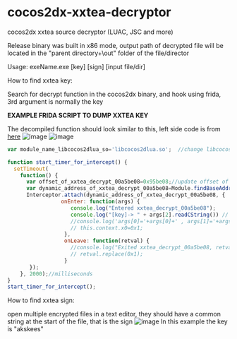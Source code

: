 # cocos2dx-xxtea-decryptor
cocos2dx xxtea source decryptor (LUAC, JSC and more)

Release binary was built in x86 mode, output path of decrypted file will be located in the "parent directory+\out" folder of the file/director

Usage: exeName.exe [key] [sign] [input file/dir]

How to find xxtea key:

Search for decrypt function in the cocos2dx binary, and hook using frida, 3rd argument is normally the key


**EXAMPLE FRIDA SCRIPT TO DUMP XXTEA KEY**

The decompiled function should look similar to this, left side code is from [here](https://github.com/xpol/lua-cocos2d-x-xxtea/blob/66c3b2eb75a864baf350a191eb5a807f2028ff99/xxtea.c#L157)
![image](https://github.com/lambwheit/cocos2dx-xxtea-decryptor/assets/38606611/419dee0c-ea11-41b3-ada7-e256522ec0c1)
![image](https://github.com/lambwheit/cocos2dx-xxtea-decryptor/assets/38606611/44078423-56d0-456d-a3da-19606289868e)

```js
var module_name_libcocos2dlua_so='libcocos2dlua.so';  //change libcocos2dlua.so to the correct binary name

function start_timer_for_intercept() {
  setTimeout(
    function() {
      var offset_of_xxtea_decrypt_00a5be08=0x95be08;//update offset of decrypt function to the correct one <- can be found using ghidra
      var dynamic_address_of_xxtea_decrypt_00a5be08=Module.findBaseAddress(module_name_libcocos2dlua_so).add(offset_of_xxtea_decrypt_00a5be08);
      Interceptor.attach(dynamic_address_of_xxtea_decrypt_00a5be08, {
                 onEnter: function(args) {
                    console.log("Entered xxtea_decrypt_00a5be08");
                    console.log("[key]-> " + args[2].readCString()) // print XXTEA key 
                    //console.log('args[0]='+args[0]+' , args[1]='+args[1]+' , args[2]='+args[2]+' , args[3]='+args[3]+' , args[4]='+args[4]);
                    // this.context.x0=0x1;
                  },
                  onLeave: function(retval) {
                    //console.log("Exited xxtea_decrypt_00a5be08, retval:"+retval);
                    // retval.replace(0x1);
                  }
       });
    }, 2000);//milliseconds
}
start_timer_for_intercept();

```

How to find xxtea sign:

open multiple encrypted files in a text editor, they should have a common string at the start of the file, that is the sign
![image](https://github.com/lambwheit/cocos2dx-xxtea-decryptor/assets/38606611/3dc2fbdc-4b93-48b0-a275-59984c688b07)
In this example the key is "akskees"
